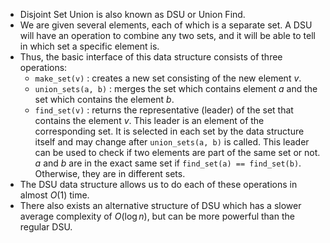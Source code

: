 - Disjoint Set Union is also known as DSU or Union Find.
- We are given several elements, each of which is a separate set. A DSU will have an operation to combine any two sets, and it will be able to tell in which set a specific element is.
- Thus, the basic interface of this data structure consists of three operations:
	- `make_set(v)` : creates a new set consisting of the new element $v$.
	- `union_sets(a, b)` : merges the set which contains element $a$ and the set which contains the element $b$.
	- `find_set(v)` : returns the representative (leader) of the set that contains the element $v$. This leader is an element of the corresponding set. It is selected in each set by the data structure itself and may change after `union_sets(a, b)` is called. This leader can be used to check if two elements are part of the same set or not. $a$ and $b$ are in the exact same set if `find_set(a) == find_set(b)`. Otherwise, they are in different sets.
- The DSU data structure allows us to do each of these operations in almost $O(1)$ time.
- There also exists an alternative structure of DSU which has a slower average complexity of $O(\log n)$, but can be more powerful than the regular DSU.
```mermaid

```
